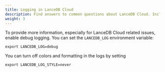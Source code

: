 ```yaml
---
title: Logging in LanceDB Cloud
description: Find answers to common questions about LanceDB Cloud. Includes setup, usage, pricing, and best practices for cloud-based vector database deployment.
weight: 3
---
```


To provide more information, especially for LanceDB Cloud related issues, enable
debug logging. You can set the `LANCEDB_LOG` environment variable:

```shell
export LANCEDB_LOG=debug
```

You can turn off colors and formatting in the logs by setting

```shell
export LANCEDB_LOG_STYLE=never
```
